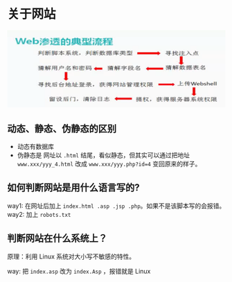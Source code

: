 # 关于网站

![看不到图片是科学问题](https://raw.githubusercontent.com/yiyah/Picture_Material/master/20210116150229.png)

## 动态、静态、伪静态的区别

* 动态有数据库
* 伪静态是 网址以 `.html` 结尾，看似静态，但其实可以通过把地址 `www.xxx/yyy_4.html` 改成 `www.xxx/yyy.php?id=4` 变回原来的样子。

## 如何判断网站是用什么语言写的?

way1: 在网址后加上 `index.html .asp .jsp .php`。如果不是该脚本写的会报错。
way2: 加上 `robots.txt`

## 判断网站在什么系统上？

原理：利用 Linux 系统对大小写不敏感的特性。

way: 把 `index.asp` 改为 `index.Asp` ，报错就是 Linux
